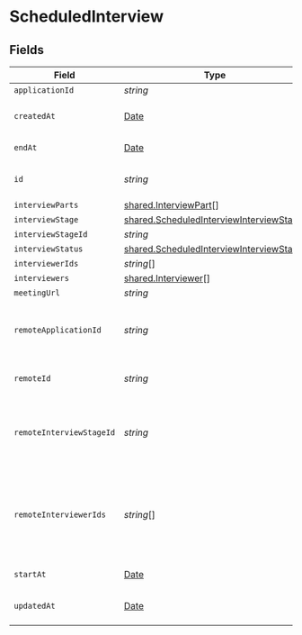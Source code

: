 # ScheduledInterview


## Fields

| Field                                                                                                       | Type                                                                                                        | Required                                                                                                    | Description                                                                                                 | Example                                                                                                     |
| ----------------------------------------------------------------------------------------------------------- | ----------------------------------------------------------------------------------------------------------- | ----------------------------------------------------------------------------------------------------------- | ----------------------------------------------------------------------------------------------------------- | ----------------------------------------------------------------------------------------------------------- |
| `applicationId`                                                                                             | *string*                                                                                                    | :heavy_minus_sign:                                                                                          | N/A                                                                                                         |                                                                                                             |
| `createdAt`                                                                                                 | [Date](https://developer.mozilla.org/en-US/docs/Web/JavaScript/Reference/Global_Objects/Date)               | :heavy_minus_sign:                                                                                          | Interview created date                                                                                      | 2021-01-01T01:01:01.000Z                                                                                    |
| `endAt`                                                                                                     | [Date](https://developer.mozilla.org/en-US/docs/Web/JavaScript/Reference/Global_Objects/Date)               | :heavy_minus_sign:                                                                                          | Interview end date                                                                                          | 2021-01-01T01:01:01.000Z                                                                                    |
| `id`                                                                                                        | *string*                                                                                                    | :heavy_minus_sign:                                                                                          | Unique identifier                                                                                           | 8187e5da-dc77-475e-9949-af0f1fa4e4e3                                                                        |
| `interviewParts`                                                                                            | [shared.InterviewPart](../../../sdk/models/shared/interviewpart.md)[]                                       | :heavy_minus_sign:                                                                                          | N/A                                                                                                         |                                                                                                             |
| `interviewStage`                                                                                            | [shared.ScheduledInterviewInterviewStage](../../../sdk/models/shared/scheduledinterviewinterviewstage.md)   | :heavy_minus_sign:                                                                                          | N/A                                                                                                         |                                                                                                             |
| `interviewStageId`                                                                                          | *string*                                                                                                    | :heavy_minus_sign:                                                                                          | N/A                                                                                                         |                                                                                                             |
| `interviewStatus`                                                                                           | [shared.ScheduledInterviewInterviewStatus](../../../sdk/models/shared/scheduledinterviewinterviewstatus.md) | :heavy_minus_sign:                                                                                          | N/A                                                                                                         |                                                                                                             |
| `interviewerIds`                                                                                            | *string*[]                                                                                                  | :heavy_minus_sign:                                                                                          | N/A                                                                                                         |                                                                                                             |
| `interviewers`                                                                                              | [shared.Interviewer](../../../sdk/models/shared/interviewer.md)[]                                           | :heavy_minus_sign:                                                                                          | N/A                                                                                                         |                                                                                                             |
| `meetingUrl`                                                                                                | *string*                                                                                                    | :heavy_minus_sign:                                                                                          | N/A                                                                                                         |                                                                                                             |
| `remoteApplicationId`                                                                                       | *string*                                                                                                    | :heavy_minus_sign:                                                                                          | Provider's unique identifier of the application                                                             | e3cb75bf-aa84-466e-a6c1-b8322b257a48                                                                        |
| `remoteId`                                                                                                  | *string*                                                                                                    | :heavy_minus_sign:                                                                                          | Provider's unique identifier                                                                                | 8187e5da-dc77-475e-9949-af0f1fa4e4e3                                                                        |
| `remoteInterviewStageId`                                                                                    | *string*                                                                                                    | :heavy_minus_sign:                                                                                          | Provider's unique identifier of the interview stage                                                         | e3cb75bf-aa84-466e-a6c1-b8322b257a48                                                                        |
| `remoteInterviewerIds`                                                                                      | *string*[]                                                                                                  | :heavy_minus_sign:                                                                                          | Provider's unique identifiers of the interviewers                                                           | [<br/>"e3cb75bf-aa84-466e-a6c1-b8322b257a48",<br/>"e3cb75bf-aa84-466e-a6c1-b8322b257a48"<br/>]              |
| `startAt`                                                                                                   | [Date](https://developer.mozilla.org/en-US/docs/Web/JavaScript/Reference/Global_Objects/Date)               | :heavy_minus_sign:                                                                                          | Interview start date                                                                                        | 2021-01-01T01:01:01.000Z                                                                                    |
| `updatedAt`                                                                                                 | [Date](https://developer.mozilla.org/en-US/docs/Web/JavaScript/Reference/Global_Objects/Date)               | :heavy_minus_sign:                                                                                          | Interview updated date                                                                                      | 2021-01-01T01:01:01.000Z                                                                                    |